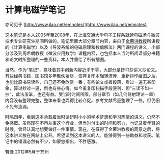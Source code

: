 # 计算电磁学笔记

亦可见于 [http://www.jlao.net/emnotes/](http://www.jlao.net/emnotes).

这本笔记是本人2005年至2008年，在上海交通大学电子工程系就读电磁场与微波技术专业研究生期间所做的。笔记里面大部分章节内容，来自于<a href="http://ant.sjtu.edu.cn/rhjin/" target="_blank">金荣洪教授</a>所讲授的《计算电磁学》以及《导波系统的电磁原理和数值解法》两门课程的讲义，小部分涉及到周希朗教授《微波应用数学》课程内容，也包括本人当时所阅读部分书籍和论文时所整理的一些资料。本人并重绘了所有插图。

当然，作为“笔记”，意味着其中创新内容近乎于零，大部分是抄书抄讲义抄论文。有些经典书籍，图书馆多年散佚殆尽，仅存复印本辗转流传，重新排印绘图之后，也能比原书易读些，自己还不免欣赏一番；有些论文或者段落，看过一遍无甚印象，算过抄过一遍，倒也有些心得。如今虽复印扫描手段便利，但“三读不如一抄”，此法虽笨，也还有益。受当时时间所限，部分章节（如几何绕射理论一章）内容没有整理完整，整体来看也弄得比较仓促。参考文献尽量整理了一些，但仍旧不免有遗漏。

时隔四年，看到这本承载着当时读研时小小的学术梦想和学习热情的讲义，仍然不免感慨。虽然现在不再从事这个行业，但当时付出的时间和努力，也记录着年轻的时候，曾经认真地想要做好一件事情。现在，在征得了金荣洪教授的同意之后，将这本讲义放在网站上公开。希望读到这本讲义的人，能够得到一些助益和收获。笔记中的错漏必然有不少，如蒙您指出，不胜感激。

劳佳
2012年5月于宾州
